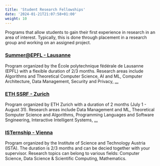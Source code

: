```yaml
---
title: 'Student Research Fellowships'
date: '2024-01-21T21:07:58+01:00'
weight: 10
---
```


Programs that allow students to gain their first experience in research in an area of interest. Typically, this is done through placement in a research group and working on an assigned project.

### [Summer@EPFL - Lausanne](https://summer.epfl.ch/)
Program organized by the École polytechnique fédérale de Lausanne (EPFL) with a flexible duration of 2/3 months. Research areas include Algorithms and Theoretical Computer Science, AI and ML, Computer Architecture, Data Management, Security and Privacy, [...](https://www.epfl.ch/schools/ic/research/domains/)

### [ETH SSRF - Zurich](https://inf.ethz.ch/studies/summer-research-fellowship.html)
Program organized by ETH Zurich with a duration of 2 months (July 1 - August 31). Research areas include Data Management and ML, Theoretical Somputer Science and Algorithms, Programming Languages and Software Sngineering, Interactive Intelligent Systems, [...](https://inf.ethz.ch/research.html)

### [ISTernship - Vienna](https://phd.pages.ist.ac.at/isternship/)
Program organized by the Institute of Science and Technology Austria (ISTA). The duration is 2/3 months and can be decied together with your supervisor. Research topics can belong to various fields: Computer Science, Data Science & Scientific Computing, Mathematics.

#